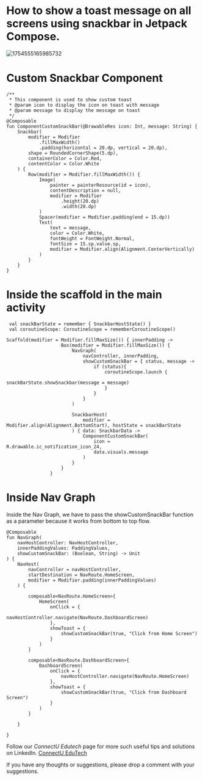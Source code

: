 # How to show a toast message on all screens using snackbar in Jetpack Compose.
![1754555165985732](https://github.com/user-attachments/assets/a9240f96-66e9-47bd-a2d6-615c72f6b4be)

# Custom Snackbar Component
```
/**
 * This component is used to show custom toast
 * @param icon to display the icon on toast with message
 * @param message to display the message on toast
 */
@Composable
fun ComponentCustomSnackBar(@DrawableRes icon: Int, message: String) {
    Snackbar(
        modifier = Modifier
            .fillMaxWidth()
            .padding(horizontal = 20.dp, vertical = 20.dp),
        shape = RoundedCornerShape(5.dp),
        containerColor = Color.Red,
        contentColor = Color.White
    ) {
        Row(modifier = Modifier.fillMaxWidth()) {
            Image(
                painter = painterResource(id = icon),
                contentDescription = null,
                modifier = Modifier
                    .height(20.dp)
                    .width(20.dp)
            )
            Spacer(modifier = Modifier.padding(end = 15.dp))
            Text(
                text = message,
                color = Color.White,
                fontWeight = FontWeight.Normal,
                fontSize = 15.sp.value.sp,
                modifier = Modifier.align(Alignment.CenterVertically)
            )
        }
    }
}
```

# Inside the scaffold in the main activity

```
 val snackBarState = remember { SnackbarHostState() }
 val coroutineScope: CoroutineScope = rememberCoroutineScope()

Scaffold(modifier = Modifier.fillMaxSize()) { innerPadding ->
                    Box(modifier = Modifier.fillMaxSize()) {
                        NavGraph(
                            navController, innerPadding,
                            showCustomSnackBar = { status, message ->
                                if (status){
                                    coroutineScope.launch {
                                        snackBarState.showSnackbar(message = message)
                                    }
                                }
                            }
                        )

                        SnackbarHost(
                            modifier = Modifier.align(Alignment.BottomStart), hostState = snackBarState
                        ) { data: SnackbarData ->
                            ComponentCustomSnackBar(
                                icon = R.drawable.ic_notification_icon_24,
                                data.visuals.message
                            )
                        }
                    }
                }
```

# Inside Nav Graph 
Inside the Nav Graph, we have to pass the showCustomSnackBar function as a parameter because it works from bottom to top flow.

```
@Composable
fun NavGraph(
    navHostController: NavHostController,
    innerPaddingValues: PaddingValues,
    showCustomSnackBar: (Boolean, String) -> Unit
) {
    NavHost(
        navController = navHostController,
        startDestination = NavRoute.HomeScreen,
        modifier = Modifier.padding(innerPaddingValues)
    ) {

        composable<NavRoute.HomeScreen>{
            HomeScreen(
                onClick = {
                    navHostController.navigate(NavRoute.DashboardScreen)
                },
                showToast = {
                    showCustomSnackBar(true, "Click from Home Screen")
                }
            )
        }

        composable<NavRoute.DashboardScreen>{
            DashboardScreen(
                onClick = {
                    navHostController.navigate(NavRoute.HomeScreen)
                },
                showToast = {
                    showCustomSnackBar(true, "Click from Dashboard Screen")
                }
            )
        }

    }

}
```

Follow our *ConnectU Edutech* page for more such useful tips and solutions on LinkedIn.
[ConnectU EduTech](https://www.linkedin.com/feed/update/urn:li:activity:7348633465619128320/?actorCompanyId=106688086)

If you have any thoughts or suggestions, please drop a comment with your suggestions.



